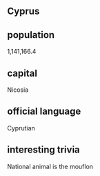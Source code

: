 ## Cyprus
##  population
1,141,166.4

##  capital
Nicosia
 
##  official language
Cyprutian

##  interesting trivia
National animal is the mouflon


